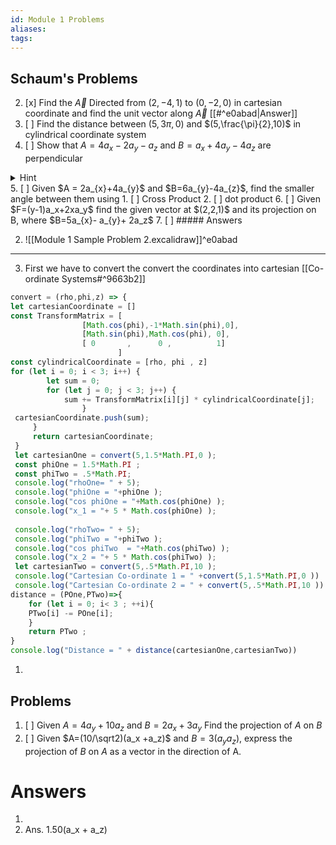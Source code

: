 ```yaml
---
id: Module 1 Problems
aliases: 
tags:
---
```


## Schaum's Problems

2. [x] Find the $\overrightarrow A$ Directed from $(2,-4,1)$ to $(0,-2,0)$ in cartesian coordinate and find the unit vector along $\overrightarrow A$ [[#^e0abad|Answer]]
3. [ ] Find the distance between $(5,3\pi,0)$ and $(5,\frac{\pi}{2},10)$ in cylindrical coordinate system
4. [ ] Show that $A=4a_{x} - 2a_{y}-a_z$ and $B=a_{x}+ 4a_{y} -4a_{z}$ are perpendicular 
<details><summary>Hint</summary>
The dot product will be zero if two vectors are perpendicular
</details>
5. [ ] Given $A = 2a_{x}+4a_{y}$ and $B=6a_{y}-4a_{z}$, find the smaller angle between them using 
	1. [ ] Cross Product 
	2. [ ] dot product 
6. [ ] Given $F=(y-1)a_x+2xa_y$ find the given vector at $(2,2,1)$ and its projection on B, where $B=5a_{x}- a_{y}+ 2a_z$
7. [ ] 
##### Answers

2.  ![[Module 1 Sample Problem 2.excalidraw]]^e0abad

---

3. First we have to convert the convert the coordinates into cartesian
   [[Co-ordinate Systems#^9663b2]]

```js
convert = (rho,phi,z) => {
let cartesianCoordinate = []
const TransformMatrix = [
				[Math.cos(phi),-1*Math.sin(phi),0],
				[Math.sin(phi),Math.cos(phi), 0],
				[ 0       ,      0 ,          1]
						]
const cylindricalCoordinate = [rho, phi , z]
for (let i = 0; i < 3; i++) {
		let sum = 0;
		for (let j = 0; j < 3; j++) {
			sum += TransformMatrix[i][j] * cylindricalCoordinate[j]; 
				} 
 cartesianCoordinate.push(sum); 
	 }
	 return cartesianCoordinate;
 }
 let cartesianOne = convert(5,1.5*Math.PI,0 );
 const phiOne = 1.5*Math.PI ;
 const phiTwo = .5*Math.PI;
 console.log("rhoOne= " + 5);
 console.log("phiOne = "+phiOne );
 console.log("cos phiOne = "+Math.cos(phiOne) );
 console.log("x_1 = "+ 5 * Math.cos(phiOne) );
 
 console.log("rhoTwo= " + 5);
 console.log("phiTwo = "+phiTwo );
 console.log("cos phiTwo  = "+Math.cos(phiTwo) );
 console.log("x_2 = "+ 5 * Math.cos(phiTwo) );
 let cartesianTwo = convert(5,.5*Math.PI,10 ); 
 console.log("Cartesian Co-ordinate 1 = " +convert(5,1.5*Math.PI,0 ))
 console.log("Cartesian Co-ordinate 2 = " + convert(5,.5*Math.PI,10 ))
distance = (POne,PTwo)=>{
	for (let i = 0; i< 3 ; ++i){
	PTwo[i] -= POne[i];
	}
	return PTwo ;
}
console.log("Distance = " + distance(cartesianOne,cartesianTwo))

```

1.

## Problems

1. [ ] Given $A = 4a_{y}+ 10a_z$ and $B=2a_{x} + 3a_{y}$ Find the projection of $A$ on $B$
2. [ ] Given $A=(10/\sqrt2)(a_x +a_z)$ and $B=3(a_y a_z)$, express the projection of $B$ on $A$ as a vector in the direction of A.

# Answers

1.
2. Ans. 1.50(a_x + a_z)
